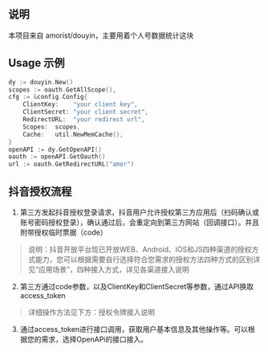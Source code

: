 ## 说明
本项目来自 amorist/douyin，主要用着个人号数据统计这块

## Usage 示例

```go
dy := douyin.New()
scopes := oauth.GetAllScope(),
cfg := &config.Config{
    ClientKey:    "your client key",
    ClientSecret: "your client secret",
    RedirectURL:  "your redirect url",
    Scopes:  scopes,
    Cache:   util.NewMemCache(),
}
openAPI := dy.GetOpenAPI()
oauth := openAPI.GetOauth()
url := oauth.GetRedirectURL("amor")
```

## 抖音授权流程

1. 第三方发起抖音授权登录请求，抖音用户允许授权第三方应用后（扫码确认或账号密码授权登录），确认通过后，会重定向到第三方网站（回调接口）。并且附带授权临时票据（code）

> 说明：抖音开放平台现已开放WEB、Android、iOS和JS四种渠道的授权方式能力，您可以根据需要自行选择符合您需求的授权方法四种方式的区别详见“应用场景”，四种接入方式，详见各渠道接入说明

2. 第三方通过code参数，以及ClientKey和ClientSecret等参数，通过API换取access_token

> 详细操作方法见下方：授权令牌接入说明

3. 通过access_token进行接口调用，获取用户基本信息及其他操作等。可以根据您的需求，选择OpenAPi的接口接入。


